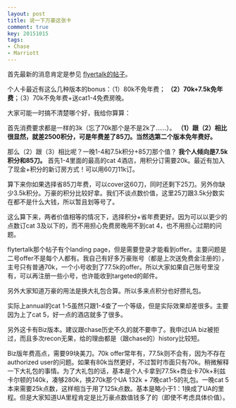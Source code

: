 ```yaml
---
layout: post
title: 说一下万豪这张卡
comment: true
key: 20151015
tags:
- Chase
- Marriott
---
```


首先最新的消息肯定是参见
[flyertalk的帖子](http://www.flyertalk.com/forum/chase-ultimate-rewards/1271936-again-70k-80k-points-1-night-no-fee-1st-yr-marriott-premier-visa.html)。

个人卡最近有这么几种版本的bonus：（1）80k不免年费；
**（2）70k+7.5k免年费**；（3）70k不免年费+送cat1-4免费房晚。

大家可能一时搞不清楚哪个好，我给你算算：

首先消费要求都是一样的3k（忘了70k那个是不是2k了……）。
**（1）跟（2）相比很显然，就差2500积分，可是年费差了85刀。当然选第二个版本免年费好。**

那么（2）跟（3）相比呢？一晚1-4和7.5k积分+85刀那个值？
**我个人倾向是7.5k积分和85刀。**
首先1-4里面的最高的cat 4酒店，用积分订需要20k。最近有加入了现金+积分的新订房方式！可以用60刀11k订。

算下来你如果选择省85刀年费，可以cover这60刀，同时还剩下25刀。另外你缺少3.5k积分。万豪的积分比较好拿。我们不谈点数价值，这里25刀跟3.5k分数实在都不是什么大钱，所以暂且划等号了。

这么算下来，两者价值相等的情况下，选择积分+省年费更好。因为可以以更少的点数订cat 3及以下的，而不用担心免费房晚用不到cat 4，也不用担心过期的问题。

flytertalk那个帖子有个landing page，但是需要登录才能看到offer。主要问题是二号offer不是每个人都有。我自己有好多万豪账号（都是上次送免费金注册的），主号只有普通70k，一个小号收到了77.5k的offer。所以大家如果自己账号里没有，可以再注册一些小号，也许能收到targeted的邮件。

另外大家知道万豪的用法是换大礼包合算。所以多来点积分也好攒礼包。

实际上annual的cat 1-5虽然只跟1-4查了一个等级，但是实际效果却差很多。主要因为上了cat 5，好一点的酒店就多了很多。

另外这卡有Biz版本。建议跟chase历史不久的就不要申了。我申过UA biz被拒过，而且多次recon无果，给的理由都是（跟chase的）history比较短。

Biz版年费高点，需要99块美刀。70k offer常年有，77.5k则不会有，因为不存在authorized user的问题。如果有80k当然更好，不过暂时市面只有70k。稍微解释一下大礼包的事情。为了大礼包的话，基本是个人卡拿到77.5k+商业卡70k+利兹卡尔顿的140k，凑够280k，换270k那个UA 132k + 7晚cat1-5的礼包。一晚cat 5本来需要25k点数，这样相当于用了125k点数。基本是略小于1：1换成了UA的里程。但是大家知道UA里程肯定是比万豪点数值钱多了的（即使不考虑具体价值）。